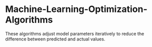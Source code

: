 # Machine-Learning-Optimization-Algorithms
These algorithms adjust model parameters iteratively to reduce the difference between predicted and actual values.
